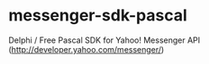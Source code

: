 messenger-sdk-pascal
====================

Delphi / Free Pascal SDK for Yahoo! Messenger API (http://developer.yahoo.com/messenger/)
